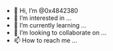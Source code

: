 - 👋 Hi, I’m @0x4842380
- 👀 I’m interested in ...
- 🌱 I’m currently learning ...
- 💞️ I’m looking to collaborate on ...
- 📫 How to reach me ...

<!---
0x4842380/0x4842380 is a ✨ special ✨ repository because its `README.md` (this file) appears on your GitHub profile.
You can click the Preview link to take a look at your changes.
--->

